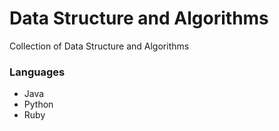# Data Structure and Algorithms
Collection of Data Structure and Algorithms

### Languages
 - Java
 - Python
 - Ruby 
